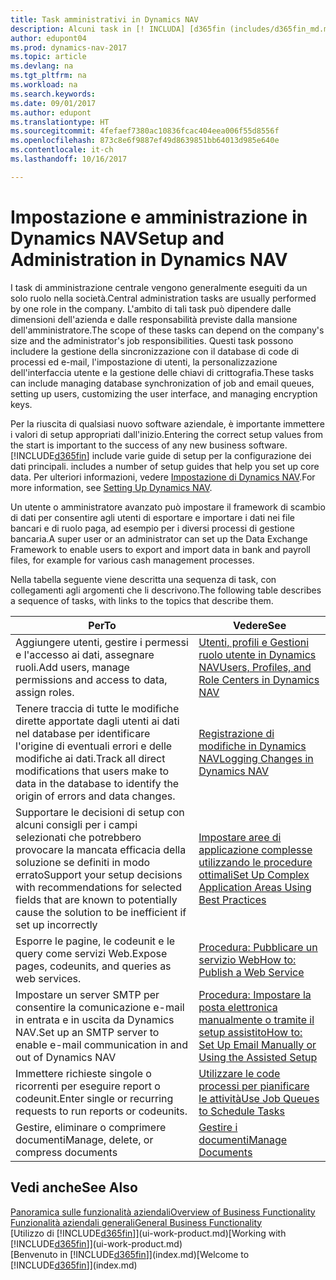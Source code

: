 ```yaml
---
title: Task amministrativi in Dynamics NAV
description: Alcuni task in [! INCLUDA] [d365fin (includes/d365fin_md.md)] richiedono un setup e un'amministrazione centrale. In questa sezione, viene fornita una descrizione di tali task e informazioni su come utilizzarli.
author: edupont04
ms.prod: dynamics-nav-2017
ms.topic: article
ms.devlang: na
ms.tgt_pltfrm: na
ms.workload: na
ms.search.keywords: 
ms.date: 09/01/2017
ms.author: edupont
ms.translationtype: HT
ms.sourcegitcommit: 4fefaef7380ac10836fcac404eea006f55d8556f
ms.openlocfilehash: 873c8e6f9887ef49d8639851bb64013d985e640e
ms.contentlocale: it-ch
ms.lasthandoff: 10/16/2017

---
```

# <a name="setup-and-administration-in-dynamics-nav"></a><span data-ttu-id="4b35e-104">Impostazione e amministrazione in Dynamics NAV</span><span class="sxs-lookup"><span data-stu-id="4b35e-104">Setup and Administration in Dynamics NAV</span></span>
<span data-ttu-id="4b35e-105">I task di amministrazione centrale vengono generalmente eseguiti da un solo ruolo nella società.</span><span class="sxs-lookup"><span data-stu-id="4b35e-105">Central administration tasks are usually performed by one role in the company.</span></span> <span data-ttu-id="4b35e-106">L'ambito di tali task può dipendere dalle dimensioni dell'azienda e dalle responsabilità previste dalla mansione dell'amministratore.</span><span class="sxs-lookup"><span data-stu-id="4b35e-106">The scope of these tasks can depend on the company's size and the administrator's job responsibilities.</span></span> <span data-ttu-id="4b35e-107">Questi task possono includere la gestione della sincronizzazione con il database di code di processi ed e-mail, l'impostazione di utenti, la personalizzazione dell'interfaccia utente e la gestione delle chiavi di crittografia.</span><span class="sxs-lookup"><span data-stu-id="4b35e-107">These tasks can include managing database synchronization of job and email queues, setting up users, customizing the user interface, and managing encryption keys.</span></span>  

<span data-ttu-id="4b35e-108">Per la riuscita di qualsiasi nuovo software aziendale, è importante immettere i valori di setup appropriati dall'inizio.</span><span class="sxs-lookup"><span data-stu-id="4b35e-108">Entering the correct setup values from the start is important to the success of any new business software.</span></span> [!INCLUDE[d365fin](includes/d365fin_md.md)]<span data-ttu-id="4b35e-109"> include varie guide di setup per la configurazione dei dati principali.</span><span class="sxs-lookup"><span data-stu-id="4b35e-109"> includes a number of setup guides that help you set up core data.</span></span> <span data-ttu-id="4b35e-110">Per ulteriori informazioni, vedere [Impostazione di Dynamics NAV](setup.md).</span><span class="sxs-lookup"><span data-stu-id="4b35e-110">For more information, see [Setting Up Dynamics NAV](setup.md).</span></span>

<!--Whether you use [!INCLUDE[rim](../../includes/rim_md.md)] to implement setup values or you manually enter them in the new company, you can support your setup decisions with some general recommendations for selected setup fields that are known to potentially cause the solution to be inefficient if defined incorrectly.-->  

<span data-ttu-id="4b35e-111">Un utente o amministratore avanzato può impostare il framework di scambio di dati per consentire agli utenti di esportare e importare i dati nei file bancari e di ruolo paga, ad esempio per i diversi processi di gestione bancaria.</span><span class="sxs-lookup"><span data-stu-id="4b35e-111">A super user or an administrator can set up the Data Exchange Framework to enable users to export and import data in bank and payroll files, for example for various cash management processes.</span></span>  

<span data-ttu-id="4b35e-112">Nella tabella seguente viene descritta una sequenza di task, con collegamenti agli argomenti che li descrivono.</span><span class="sxs-lookup"><span data-stu-id="4b35e-112">The following table describes a sequence of tasks, with links to the topics that describe them.</span></span>   

|<span data-ttu-id="4b35e-113">**Per**</span><span class="sxs-lookup"><span data-stu-id="4b35e-113">**To**</span></span>|<span data-ttu-id="4b35e-114">**Vedere**</span><span class="sxs-lookup"><span data-stu-id="4b35e-114">**See**</span></span>|  
|------------|-------------|  
|<span data-ttu-id="4b35e-115">Aggiungere utenti, gestire i permessi e l'accesso ai dati, assegnare ruoli.</span><span class="sxs-lookup"><span data-stu-id="4b35e-115">Add users, manage permissions and access to data, assign roles.</span></span>|[<span data-ttu-id="4b35e-116">Utenti, profili e Gestioni ruolo utente in Dynamics NAV</span><span class="sxs-lookup"><span data-stu-id="4b35e-116">Users, Profiles, and Role Centers in Dynamics NAV</span></span>](admin-users-profiles-roles.md)|  
|<span data-ttu-id="4b35e-117">Tenere traccia di tutte le modifiche dirette apportate dagli utenti ai dati nel database per identificare l'origine di eventuali errori e delle modifiche ai dati.</span><span class="sxs-lookup"><span data-stu-id="4b35e-117">Track all direct modifications that users make to data in the database to identify the origin of errors and data changes.</span></span>|[<span data-ttu-id="4b35e-118">Registrazione di modifiche in Dynamics NAV</span><span class="sxs-lookup"><span data-stu-id="4b35e-118">Logging Changes in Dynamics NAV</span></span>](across-log-changes.md)|  
|<span data-ttu-id="4b35e-119">Supportare le decisioni di setup con alcuni consigli per i campi selezionati che potrebbero provocare la mancata efficacia della soluzione se definiti in modo errato</span><span class="sxs-lookup"><span data-stu-id="4b35e-119">Support your setup decisions with recommendations for selected fields that are known to potentially cause the solution to be inefficient if set up incorrectly</span></span>|[<span data-ttu-id="4b35e-120">Impostare aree di applicazione complesse utilizzando le procedure ottimali</span><span class="sxs-lookup"><span data-stu-id="4b35e-120">Set Up Complex Application Areas Using Best Practices</span></span>](set-up-complex-application-areas-using-best-practices.md)|  
|<span data-ttu-id="4b35e-121">Esporre le pagine, le codeunit e le query come servizi Web.</span><span class="sxs-lookup"><span data-stu-id="4b35e-121">Expose pages, codeunits, and queries as web services.</span></span>|[<span data-ttu-id="4b35e-122">Procedura: Pubblicare un servizio Web</span><span class="sxs-lookup"><span data-stu-id="4b35e-122">How to: Publish a Web Service</span></span>](across-how-publish-web-service.md)|  
|<span data-ttu-id="4b35e-123">Impostare un server SMTP per consentire la comunicazione e-mail in entrata e in uscita da Dynamics NAV.</span><span class="sxs-lookup"><span data-stu-id="4b35e-123">Set up an SMTP server to enable e-mail communication in and out of Dynamics NAV</span></span>| [<span data-ttu-id="4b35e-124">Procedura: Impostare la posta elettronica manualmente o tramite il setup assistito</span><span class="sxs-lookup"><span data-stu-id="4b35e-124">How to: Set Up Email Manually or Using the Assisted Setup</span></span>](madeira-how-setup-email.md)|  
|<span data-ttu-id="4b35e-125">Immettere richieste singole o ricorrenti per eseguire report o codeunit.</span><span class="sxs-lookup"><span data-stu-id="4b35e-125">Enter single or recurring requests to run reports or codeunits.</span></span>|[<span data-ttu-id="4b35e-126">Utilizzare le code processi per pianificare le attività</span><span class="sxs-lookup"><span data-stu-id="4b35e-126">Use Job Queues to Schedule Tasks</span></span>](admin-job-queues-schedule-tasks.md)|  
|<span data-ttu-id="4b35e-127">Gestire, eliminare o comprimere documenti</span><span class="sxs-lookup"><span data-stu-id="4b35e-127">Manage, delete, or compress documents</span></span>|[<span data-ttu-id="4b35e-128">Gestire i documenti</span><span class="sxs-lookup"><span data-stu-id="4b35e-128">Manage Documents</span></span>](admin-manage-documents.md)|  

## <a name="see-also"></a><span data-ttu-id="4b35e-129">Vedi anche</span><span class="sxs-lookup"><span data-stu-id="4b35e-129">See Also</span></span>
[<span data-ttu-id="4b35e-130">Panoramica sulle funzionalità aziendali</span><span class="sxs-lookup"><span data-stu-id="4b35e-130">Overview of Business Functionality</span></span>](madeira-business-functionality.md)  
[<span data-ttu-id="4b35e-131">Funzionalità aziendali generali</span><span class="sxs-lookup"><span data-stu-id="4b35e-131">General Business Functionality</span></span>](ui-across-business-areas.md)  
<span data-ttu-id="4b35e-132">[Utilizzo di [!INCLUDE[d365fin](includes/d365fin_md.md)]](ui-work-product.md)</span><span class="sxs-lookup"><span data-stu-id="4b35e-132">[Working with [!INCLUDE[d365fin](includes/d365fin_md.md)]](ui-work-product.md)</span></span>  
<span data-ttu-id="4b35e-133">[Benvenuto in [!INCLUDE[d365fin](includes/d365fin_md.md)]](index.md)</span><span class="sxs-lookup"><span data-stu-id="4b35e-133">[Welcome to [!INCLUDE[d365fin](includes/d365fin_md.md)]](index.md)</span></span>  

